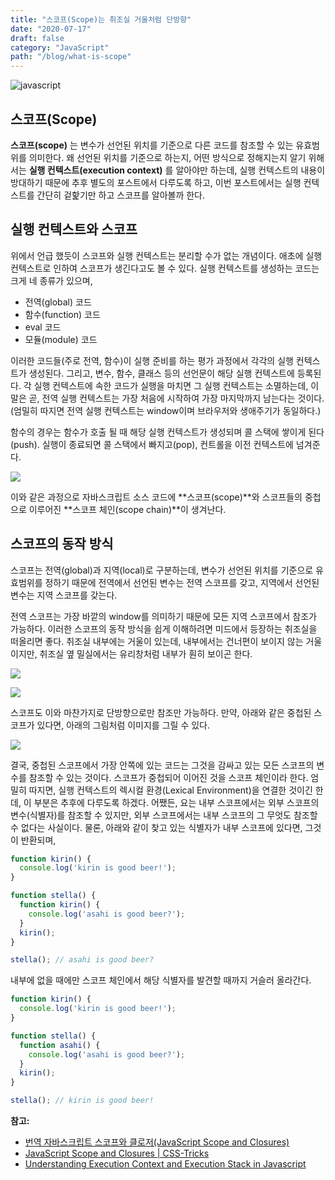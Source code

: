 ```yaml
---
title: "스코프(Scope)는 취조실 거울처럼 단방향"
date: "2020-07-17"
draft: false
category: "JavaScript"
path: "/blog/what-is-scope"
---
```


![javascript](https://blog.martinwork.co.kr/images/javascript/javascript.png)

## 스코프(Scope)
**스코프(scope)** 는 변수가 선언된 위치를 기준으로 다른 코드를 참조할 수 있는 유효범위를 의미한다. 왜 선언된 위치를 기준으로 하는지, 어떤 방식으로 정해지는지 알기 위해서는 **실행 컨텍스트(execution context)** 를 알아야만 하는데, 실행 컨텍스트의 내용이 방대하기 때문에 추후 별도의 포스트에서 다루도록 하고, 이번 포스트에서는 실행 컨텍스트를 간단히 겉핥기만 하고 스코프를 알아볼까 한다.

## 실행 컨텍스트와 스코프
위에서 언급 했듯이 스코프와 실행 컨텍스트는 분리할 수가 없는 개념이다. 애초에 실행 컨텍스트로 인하여 스코프가 생긴다고도 볼 수 있다.
실행 컨텍스트를 생성하는 코드는 크게 네 종류가 있으며,
- 전역(global) 코드
- 함수(function) 코드
- eval 코드
- 모듈(module) 코드

이러한 코드들(주로 전역, 함수)이 실행 준비를 하는 평가 과정에서 각각의 실행 컨텍스트가 생성된다. 그리고, 변수, 함수, 클래스 등의 선언문이 해당 실행 컨텍스트에 등록된다. 각 실행 컨텍스트에 속한 코드가 실행을 마치면 그 실행 컨텍스트는 소멸하는데, 이 말은 곧, 전역 실행 컨텍스트는 가장 처음에 시작하여 가장 마지막까지 남는다는 것이다.(엄밀히 따지면 전역 실행 컨텍스트는 window이며 브라우저와 생애주기가 동일하다.)

함수의 경우는 함수가 호출 될 때 해당 실행 컨텍스트가 생성되며 콜 스택에 쌓이게 된다(push). 실행이 종료되면 콜 스택에서 빠지고(pop), 컨트롤을 이전 컨텍스트에 넘겨준다.

![](https://cdn-images-1.medium.com/max/2400/1*ACtBy8CIepVTOSYcVwZ34Q.png)

이와 같은 과정으로 자바스크립트 소스 코드에 **스코프(scope)**와 스코프들의 중첩으로 이루어진 **스코프 체인(scope chain)**이 생겨난다. 

## 스코프의 동작 방식
스코프는 전역(global)과 지역(local)로 구분하는데, 변수가 선언된 위치를 기준으로 유효범위를 정하기 때문에 전역에서 선언된 변수는 전역 스코프를 갖고, 지역에서 선언된 변수는 지역 스코프를 갖는다. 

전역 스코프는 가장 바깥의 window를 의미하기 때문에 모든 지역 스코프에서 참조가 가능하다. 이러한 스코프의 동작 방식을 쉽게 이해하려면 미드에서 등장하는 취조실을 떠올리면 좋다. 취조실 내부에는 거울이 있는데, 내부에서는 건너편이 보이지 않는 거울이지만, 취조실 옆 밀실에서는 유리창처럼 내부가 훤히 보이곤 한다.

![](https://i.ytimg.com/vi/P7Qadimv1M8/maxresdefault.jpg)

![](https://cdn-images-1.medium.com/max/2400/1*94wTu61tmltShnyb5U0kgw.png)

스코프도 이와 마찬가지로 단방향으로만 참조만 가능하다. 만약, 아래와 같은 중첩된 스코프가 있다면, 아래의 그림처럼 이미지를 그릴 수 있다.

![](https://cdn-images-1.medium.com/max/1600/1*okKkgfvr31oBiI_Gs90CPg.png)

결국, 중첩된 스코프에서 가장 안쪽에 있는 코드는 그것을 감싸고 있는 모든 스코프의 변수를 참조할 수 있는 것이다.
스코프가 중첩되어 이어진 것을 스코프 체인이라 한다. 엄밀히 따지면, 실행 컨텍스트의 렉시컬 환경(Lexical Environment)을 연결한 것이긴 한데, 이 부분은 추후에 다루도록 하겠다. 어쨌든, 요는 내부 스코프에서는 외부 스코프의 변수(식별자)를 참조할 수 있지만, 외부 스코프에서는 내부 스코프의 그 무엇도 참조할 수 없다는 사실이다. 물론, 아래와 같이 찾고 있는 식별자가 내부 스코프에 있다면, 그것이 반환되며,

```js
function kirin() {
  console.log('kirin is good beer!');
}

function stella() {
  function kirin() {
    console.log('asahi is good beer?');
  }
  kirin();
}

stella(); // asahi is good beer?
```

내부에 없을 때에만 스코프 체인에서 해당 식별자를 발견할 때까지 거슬러 올라간다.

```js
function kirin() {
  console.log('kirin is good beer!');
}

function stella() {
  function asahi() {
    console.log('asahi is good beer?');
  }
  kirin();
}

stella(); // kirin is good beer!
```

**참고:**
- [번역 자바스크립트 스코프와 클로저(JavaScript Scope and Closures)](https://medium.com/@khwsc1/%EB%B2%88%EC%97%AD-%EC%9E%90%EB%B0%94%EC%8A%A4%ED%81%AC%EB%A6%BD%ED%8A%B8-%EC%8A%A4%EC%BD%94%ED%94%84%EC%99%80-%ED%81%B4%EB%A1%9C%EC%A0%80-javascript-scope-and-closures-8d402c976d19)
- [JavaScript Scope and Closures | CSS-Tricks](https://css-tricks.com/javascript-scope-closures/)
- [Understanding Execution Context and Execution Stack in Javascript](https://blog.bitsrc.io/understanding-execution-context-and-execution-stack-in-javascript-1c9ea8642dd0)